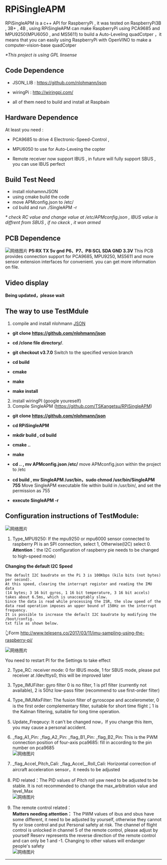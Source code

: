 
# RPiSingleAPM


RPiSingleAPM is a c++ API for RaspberryPi , it was tested on RaspberryPi3B , 3B+ , 4B , using RPiSingleAPM can make RaspberryPi using
PCA9685 and MPU9250(MPU6050 , and MS5611) to build a Auto-Leveling quadCotper ，it means that you can easily using RaspberryPi with OpenVINO to make a computer-vision-base quadCotper

*\*This project is using GPL linsense*

## Code Dependence
- JSON_LIB : https://github.com/nlohmann/json

- wiringPi : http://wiringpi.com/

- all of them need to build and install at Raspbain

## Hardware Dependence
At least you need :
 - PCA9685 to drive 4 Electronic-Speed-Control , 

 - MPU6050 to use for Auto-Leveing the copter

 - Remote receiver now support IBUS , in future will fully support SBUS , you can use IBUS perfect
 
## Build Test Need
 - install nlohamnnJSON
 - using cmake build the code
 - move APMconfig.json to /etc/
 - cd build and run ./SingleAPM -r

*\* check RC value and change value at /etc/APMconfig.json , IBUS value is diffrent from SBUS , if no ckeck , it won armed*

## PCB Dependence
![网络图片](https://github.com/pluierry/picture/blob/master/readme%20pictures/PI-PCB/PI-PCB.png?raw=true)
**P5:RX TX 5v gnd**
**P6、P7、P8:SCL SDA GND 3.3V**
This PCB provides connection support for PCA9685, MPU9250, MS5611 and more sensor extension interfaces for convenient. you can get more information on file.

## Video display

**Being updated，please wait**


## The way to use TestMdule

 1. compile and install nlohmann [JSON](https://github.com/nlohmann/json)
- **git clone https://github.com/nlohmann/json**

- **cd /clone file directory/**. 

- **git checkout v3.7.0** Switch to the specified version branch

- **cd build**

- **cmake**

- **make**

- **make install**
2. install wiringPI (google youreself)
3. Compile SingleAPM (https://github.com/TSKangetsu/RPiSingleAPM)
- **git clone https://github.com/nlohmann/json**

- **cd RPiSingleAPM** 

- **mkdir build , cd build**

- **cmake ..**

- **make**

- **cd .. , mv APMconfig.json /etc/** 
move APMconfig.json within the project to /etc

- **cd build , mv SingleAPM /usr/bin，sudo chmod /usr/bin/SingleAPM 755**
Move SingleAPM executable file within build in /usr/bin/, and set the permission as 755
- **execute SingleAPM -r**

## Configuration instructions of TestModule:
![网络图片](https://github.com/pluierry/picture/blob/master/readme%20pictures/TestModule%E7%9A%84%E9%A3%9E%E8%A1%8C%E9%85%8D%E7%BD%AE%E8%AF%B4%E6%98%8E.png?raw=true)
1.	Type_MPU9250: 
If the mpu9250 or mpu6000 sensor connected to raspberry PI is an SPI connection, select 1, 
Otherwise(I2C) select 0.
**Attention**：the I2C configuration of raspberry pie needs to be changed to high-speed mode）

**Changing the default I2C Speed**
```
The default I2C baudrate on the Pi 3 is 100Kbps (kilo bits (not bytes) per second). 
At this speed, clearing the interrupt register and reading the IMU data 
(14 bytes; 3 16 bit gyros, 1 16 bit temperature, 3 16 bit accels) takes about 6.5ms, which is unacceptably slow. 
Since the data is read while processing the ISR, the slow speed of the data read operation imposes an upper bound of 150Hz on the interrupt frequency. 
It is possible to increase the default I2C baudrate by modifying the /boot/config.
txt file as shown below.  
```  
👆Form <http://www.telesens.co/2017/03/11/imu-sampling-using-the-raspberry-pi/>

![网络图片](https://github.com/pluierry/picture/blob/master/readme%20pictures/%E6%9B%B4%E6%94%B9I2c%E7%9A%84%E9%80%9F%E5%BA%A6.png?raw=true)

You need to restart PI for the Settings to take effect

2. Type_RC: receiver mode: 0 for IBUS mode, 1 for SBUS mode, please put receiver at /dev/ttys0, this will be improved later  
3. Type_IMUFilter: gyro filter 0 is no filter, 1 is pt1 filter (currently not available), 2 is 50hz low-pass filter (recommend to use first-order filter)  
4. Type_IMUMixFilter: The fusion filter of gyroscope and accelerometer, 0 is the first order complementary filter, suitable for short time flight；1 is the Kalman filtering, suitable for long time operation.  
5. Update_Freqeucy: It can't be changed now，If you change this item, you may cause a personal accident.  
6. _flag_A1_Pin:
  _flag_A2_Pin:
  _flag_B1_Pin:
  _flag_B2_Pin:
  This is the PWM connection position of four-axis pca9685: fill in according to the pin number on pca9685  
  ![网络图片](https://github.com/pluierry/picture/blob/master/readme%20pictures/%E9%92%88%E5%8F%B7.png?raw=true)  

7. _flag_Accel_Pitch_Cali:
_flag_Accel__Roll_Cali:
Horizontal correction of aircraft acceleration sensor，it needs to be adjusted

8. PID related：The PID values of Pitch roll yaw need to be adjusted to be stable. It is not recommended to change the max_arbitration value and level_Max  
![网络图片](https://github.com/pluierry/picture/blob/master/readme%20pictures/PID%E7%9B%B8%E5%85%B3.png?raw=true)

9. The remote control related：   
**Matters needing attention：**
The PWM values of ibus and sbus have some different, it need to be adjusted by yourself, otherwise they cannot fly or lose control and put Personal safety at risk. The channel of flight control is unlocked in channel 5 of the remote control, please adjust by yourself
Reserv represents the reverse direction of the remote control and can only be 1 and -1. Changing to other values will endanger people's safety  
![网络图片](https://github.com/pluierry/picture/blob/master/readme%20pictures/%E9%81%A5%E6%8E%A7%E5%99%A8%E7%9B%B8%E5%85%B3.png?raw=true)

****

